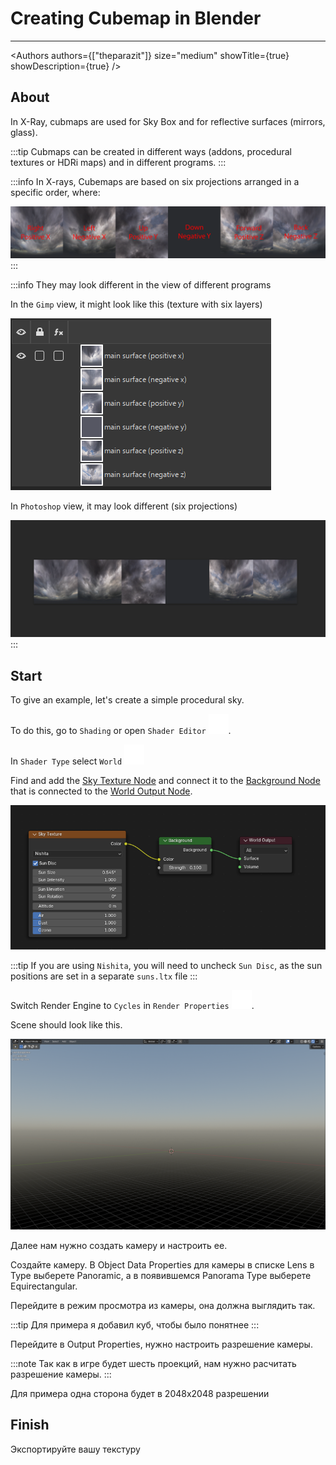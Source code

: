 # Creating Cubemap in Blender

___

<Authors
  authors={["theparazit"]}
  size="medium"
  showTitle={true}
  showDescription={true}
/>

## About

In X-Ray, cubmaps are used for Sky Box and for reflective surfaces (mirrors, glass).

:::tip
Cubmaps can be created in different ways (addons, procedural textures or HDRi maps) and in different programs.
:::

:::info
In X-rays, Сubemaps are based on six projections arranged in a specific order, where:

![alt text centered](assets/images/cubemap-coordinates.png)
:::

:::info
They may look different in the view of different programs

In the `Gimp` view, it might look like this (texture with six layers)

![Cubemap Example](assets/images/cubemap-gimp-example.png)

In `Photoshop` view, it may look different (six projections)

![alt text](assets/images/cubemap-photoshop-example.png)
:::

## Start

To give an example, let's create a simple procedural sky.

To do this, go to `Shading` or open `Shader Editor` ![alt text svg-icon](../../../static/icons/blender/shader.svg).

In `Shader Type` select `World` ![alt text svg-icon](../../../static/icons/blender/world.svg)

Find and add the [Sky Texture Node](https://docs.blender.org/manual/en/4.3/render/shader_nodes/textures/sky.html) and connect it to the [Background Node](https://docs.blender.org/manual/en/4.3/render/shader_nodes/shader/background.html) that is connected to the [World Output Node](https://docs.blender.org/manual/en/4.3/render/shader_nodes/output/world.html).

![alt text centered](assets/images/creating-cubemap-in-blender-node-example.png)

:::tip
If you are using `Nishita`, you will need to uncheck `Sun Disc`, as the sun positions are set in a separate `suns.ltx` file
:::

Switch Render Engine to `Cycles` in `Render Properties` ![alt text svg-icon](../../../static/icons/blender/scene.svg).

Scene should look like this.

![alt text centered](assets/images/creating-cubemap-in-blender-scene.png)

Далее нам нужно создать камеру и настроить ее.

Создайте камеру. В Object Data Properties для камеры в списке Lens в Type выберете Panoramic, а в появившемся Panorama Type выберете Equirectangular.

Перейдите в режим просмотра из камеры, она должна выглядить так.

:::tip
Для примера я добавил куб, чтобы было понятнее
:::

Перейдите в Output Properties, нужно настроить разрешение камеры.

:::note
Так как в игре будет шесть проекций, нам нужно расчитать разрешение камеры.
:::

Для примера одна сторона будет в 2048x2048 разрешении

## Finish

Экспортируйте вашу текстуру
